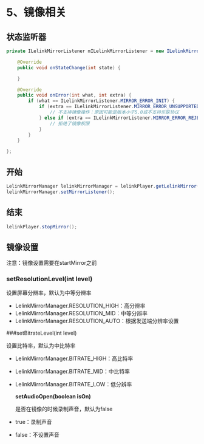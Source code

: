 # 5、镜像相关

## 状态监听器

```java
private ILelinkMirrorListener mILelinkMirrorListener = new ILelinkMirrorListener() {

    @Override
    public void onStateChange(int state) {

    }

    @Override
    public void onError(int what, int extra) {
        if (what == ILelinkMirrorListener.MIRROR_ERROR_INIT) {
            if (extra == ILelinkMirrorListener.MIRROR_ERROR_UNSUPPORTED) {
                // 不支持镜像操作：原因可能是版本小于5.0或不支持乐联协议
            } else if (extra == ILelinkMirrorListener.MIRROR_ERROR_REJECT_PERMISSION) {
                // 拒绝了镜像权限
            }
        }
    }

};
```

## 开始

```java
LelinkMirrorManager lelinkMirrorManager = lelinkPlayer.getLelinkMirror();
lelinkMirrorManager.setMirrorListener();
```

## 结束

```java
lelinkPlayer.stopMirror();
```

## 镜像设置

注意：镜像设置需要在startMirror之前

### setResolutionLevel\(int level\)

设置屏幕分辨率，默认为中等分辨率

* LelinkMirrorManager.RESOLUTION\_HIGH：高分辨率
* LelinkMirrorManager.RESOLUTION\_MID：中等分辨率
* LelinkMirrorManager.RESOLUTION\_AUTO：根据发送端分辨率设置

###setBitrateLevel(int level)

设置比特率，默认为中比特率

* LelinkMirrorManager.BITRATE\_HIGH：高比特率
* LelinkMirrorManager.BITRATE\_MID：中比特率
* LelinkMirrorManager.BITRATE\_LOW：低分辨率

  **setAudioOpen\(boolean isOn\)**

  是否在镜像的时候录制声音，默认为false

* true：录制声音
* false：不设置声音

